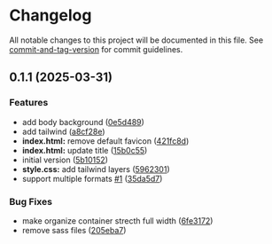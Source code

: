 # Changelog

All notable changes to this project will be documented in this file. See [commit-and-tag-version](https://github.com/absolute-version/commit-and-tag-version) for commit guidelines.

## 0.1.1 (2025-03-31)


### Features

* add body background ([0e5d489](https://github.com/Tjaitil/account-statement-organizer/commit/0e5d489889ab0cc3f94904040aacbcd50c426d93))
* add tailwind ([a8cf28e](https://github.com/Tjaitil/account-statement-organizer/commit/a8cf28eb9a4a8429a7b6b170e37c2d2be09077f2))
* **index.html:** remove default favicon ([421fc8d](https://github.com/Tjaitil/account-statement-organizer/commit/421fc8d260b4ce1f389f3bcd410ef3a83f83b697))
* **index.html:** update title ([15b0c55](https://github.com/Tjaitil/account-statement-organizer/commit/15b0c55627b20202cf612e00928161052223fed5))
* initial version ([5b10152](https://github.com/Tjaitil/account-statement-organizer/commit/5b10152729cf87ad438a3f6dc369144639acff02))
* **style.css:** add tailwind layers ([5962301](https://github.com/Tjaitil/account-statement-organizer/commit/5962301a61b6cf96ecf6497911483e4f436eab7f))
* support multiple formats [#1](https://github.com/Tjaitil/account-statement-organizer/issues/1) ([35da5d7](https://github.com/Tjaitil/account-statement-organizer/commit/35da5d7aef0453a7c978824ba82ad535ec6d7094))


### Bug Fixes

* make organize container strecth full width ([6fe3172](https://github.com/Tjaitil/account-statement-organizer/commit/6fe31723ec6aab9f99d382f381fbd803d45cdd7a))
* remove sass files ([205eba7](https://github.com/Tjaitil/account-statement-organizer/commit/205eba719cb92b01d9f9632897b2cf71afe27eae))
